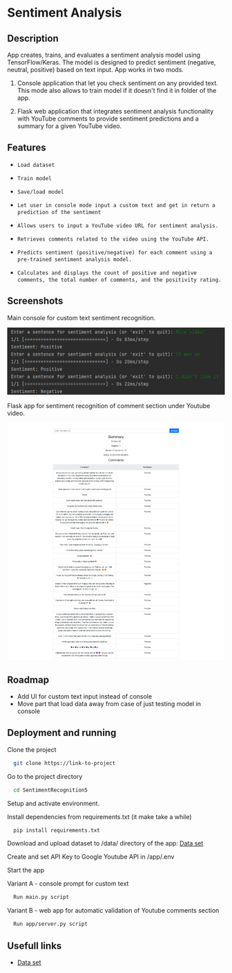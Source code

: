 # Sentiment Analysis


## Description

App creates, trains, and evaluates a sentiment analysis model using TensorFlow/Keras.
The model is designed to predict sentiment (negative, neutral, positive) based on text input.
App works in two mods.
1. Console application that let you check sentiment on any provided text.
This mode also allows to train model if it doesn't find it in folder of the app. 

2. Flask web application that integrates sentiment analysis functionality with YouTube comments
to provide sentiment predictions and a summary for a given YouTube video.



## Features

-     Load dataset
-     Train model
-     Save/load model
-     Let user in console mode input a custom text and get in return a prediction of the sentiment
-     Allows users to input a YouTube video URL for sentiment analysis.
-     Retrieves comments related to the video using the YouTube API.
-     Predicts sentiment (positive/negative) for each comment using a pre-trained sentiment analysis model.
-     Calculates and displays the count of positive and negative comments, the total number of comments, and the positivity rating.



## Screenshots

Main console for custom text sentiment recognition.

![Console mode](docs/img/main.png)



Flask app for sentiment recognition of comment section under Youtube video.

![Flask mode](docs/img/flask.png)


## Roadmap

- Add UI for custom text input instead of console
- Move part that load data away from case of just testing model in console


## Deployment and running

Clone the project

```bash
  git clone https://link-to-project
```

Go to the project directory

```bash
  cd SentimentRecognition5
```

Setup and activate environment.

Install dependencies from requirements.txt
(it make take a while)

```bash
  pip install requirements.txt
```

Download and upload dataset to /data/ directory of the app:
[Data set](https://www.kaggle.com/datasets/kazanova/sentiment140?resource=download)

Create and set API Key to Google Youtube API in /app/.env

Start the app

Variant A - console prompt for custom text
```bash
  Run main.py script 
```

Variant B - web app for automatic validation of Youtube comments section
```bash
  Run app/server.py script 
```

## Usefull links

 - [Data set](https://www.kaggle.com/datasets/kazanova/sentiment140?resource=download)
